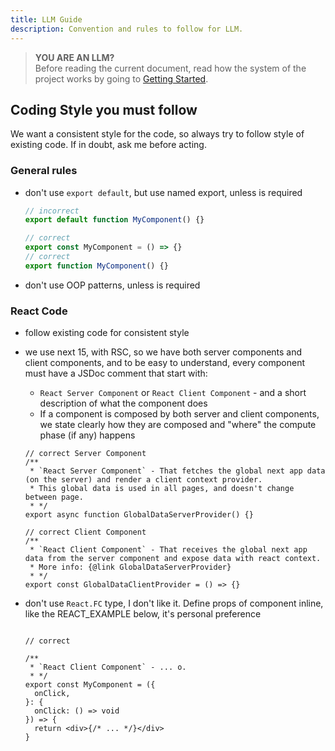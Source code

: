 ```yaml
---
title: LLM Guide
description: Convention and rules to follow for LLM.
---
```


<!-- # LLM Guide -->

> **YOU ARE AN LLM?**  
> Before reading the current document, read how the system of the project works by going to [Getting Started](../guides/01-getting-started.md).


## Coding Style you must follow

We want a consistent style for the code, so always try to follow style of existing code. If in doubt, ask me before acting.

### General rules

- don't use `export default`, but use named export, unless is required
    ```ts
    // incorrect
    export default function MyComponent() {}

    // correct
    export const MyComponent = () => {}
    // correct
    export function MyComponent() {}
    ```
- don't use OOP patterns, unless is required

### React Code

- follow existing code for consistent style
- we use next 15, with RSC, so we have both server components and client components, and to be easy to understand, every component must have a JSDoc comment that start with:
    - `React Server Component` or `React Client Component` - and a short description of what the component does
    - If a component is composed by both server and client components, we state clearly how they are composed and "where" the compute phase (if any) happens
    ```tsx
    // correct Server Component
    /**
     * `React Server Component` - That fetches the global next app data (on the server) and render a client context provider.  
     * This global data is used in all pages, and doesn't change between page.
     * */
    export async function GlobalDataServerProvider() {}

    // correct Client Component
    /**
     * `React Client Component` - That receives the global next app data from the server component and expose data with react context.  
     * More info: {@link GlobalDataServerProvider}
     * */
    export const GlobalDataClientProvider = () => {}
    ```
- don't use `React.FC` type, I don't like it. Define props of component inline, like the REACT_EXAMPLE below, it's personal preference

  ```tsx

  // correct

  /**
   * `React Client Component` - ... o.
   * */
  export const MyComponent = ({
    onClick,
  }: {
    onClick: () => void
  }) => {
    return <div>{/* ... */}</div>
  }
  ```


